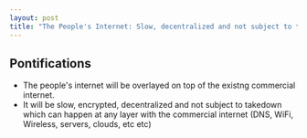 ```yaml
---
layout: post
title: "The People's Internet: Slow, decentralized and not subject to takedown"
---
```


## Pontifications
* The people's internet will be overlayed on top of the existng commercial internet.
* It will be slow, encrypted, decentralized and not subject to takedown which can happen at any layer with the commercial internet (DNS, WiFi, Wireless, servers, clouds, etc etc)

